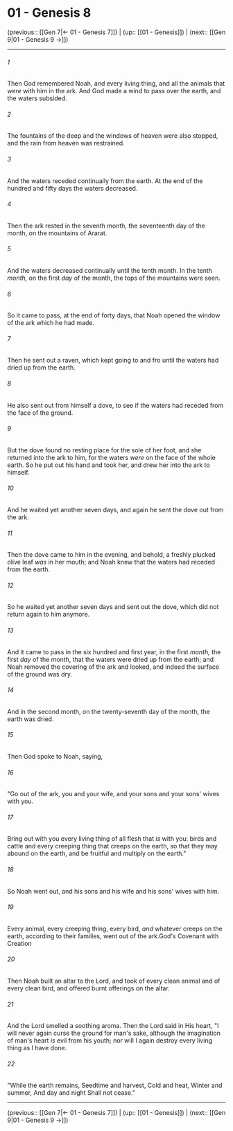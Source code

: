 # 01 - Genesis 8

(previous:: [[Gen 7|← 01 - Genesis 7]]) | (up:: [[01 - Genesis]]) | (next:: [[Gen 9|01 - Genesis 9 →]])

***


###### 1 
Then God remembered Noah, and every living thing, and all the animals that _were_ with him in the ark. And God made a wind to pass over the earth, and the waters subsided. 

###### 2 
The fountains of the deep and the windows of heaven were also stopped, and the rain from heaven was restrained. 

###### 3 
And the waters receded continually from the earth. At the end of the hundred and fifty days the waters decreased. 

###### 4 
Then the ark rested in the seventh month, the seventeenth day of the month, on the mountains of Ararat. 

###### 5 
And the waters decreased continually until the tenth month. In the tenth _month,_ on the first _day_ of the month, the tops of the mountains were seen. 

###### 6 
So it came to pass, at the end of forty days, that Noah opened the window of the ark which he had made. 

###### 7 
Then he sent out a raven, which kept going to and fro until the waters had dried up from the earth. 

###### 8 
He also sent out from himself a dove, to see if the waters had receded from the face of the ground. 

###### 9 
But the dove found no resting place for the sole of her foot, and she returned into the ark to him, for the waters _were_ on the face of the whole earth. So he put out his hand and took her, and drew her into the ark to himself. 

###### 10 
And he waited yet another seven days, and again he sent the dove out from the ark. 

###### 11 
Then the dove came to him in the evening, and behold, a freshly plucked olive leaf _was_ in her mouth; and Noah knew that the waters had receded from the earth. 

###### 12 
So he waited yet another seven days and sent out the dove, which did not return again to him anymore. 

###### 13 
And it came to pass in the six hundred and first year, in the first _month,_ the first _day_ of the month, that the waters were dried up from the earth; and Noah removed the covering of the ark and looked, and indeed the surface of the ground was dry. 

###### 14 
And in the second month, on the twenty-seventh day of the month, the earth was dried. 

###### 15 
Then God spoke to Noah, saying, 

###### 16 
"Go out of the ark, you and your wife, and your sons and your sons' wives with you. 

###### 17 
Bring out with you every living thing of all flesh that _is_ with you: birds and cattle and every creeping thing that creeps on the earth, so that they may abound on the earth, and be fruitful and multiply on the earth." 

###### 18 
So Noah went out, and his sons and his wife and his sons' wives with him. 

###### 19 
Every animal, every creeping thing, every bird, _and_ whatever creeps on the earth, according to their families, went out of the ark.God's Covenant with Creation 

###### 20 
Then Noah built an altar to the Lord, and took of every clean animal and of every clean bird, and offered burnt offerings on the altar. 

###### 21 
And the Lord smelled a soothing aroma. Then the Lord said in His heart, "I will never again curse the ground for man's sake, although the imagination of man's heart _is_ evil from his youth; nor will I again destroy every living thing as I have done. 

###### 22 
"While the earth remains, Seedtime and harvest, Cold and heat, Winter and summer, And day and night Shall not cease."

***

(previous:: [[Gen 7|← 01 - Genesis 7]]) | (up:: [[01 - Genesis]]) | (next:: [[Gen 9|01 - Genesis 9 →]])
